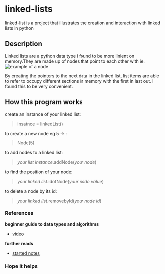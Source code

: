 # linked-lists

linked-list is a project that illustrates the creation and interaction with linked lists in python

## Description

Linked lists are a python data type i found to be more linient on memory.They are made up of nodes that point to each other with ie. 
![example of a node](https://s3.amazonaws.com/hr-challenge-images/17168/1456961238-28488bfa0d-LinkedListExplanation.png)

By creating the pointers to the next data in the linked list, list items are able to refer to occupy different sections in memory with the first in last out. I found this to be very convenient.

## How this program works

create an instance of your linked list:
> insatnce = linkedList()

to create a new node eg 5 -> :
> Node(5)

to add nodes to a linked list:
> _your list instance_.addNode(_your node_)

to find the position of your node:
> _your linked list_.idofNode(_your node value_)

to delete a node by its id:
> _your linked list_.removebyId(_your node id_)

### References

**beginner guide to data types and algorithms**

- [video](https://www.youtube.com/playlist?list=PLBZBJbE_rGRV8D7XZ08LK6z-4zPoWzu5H)

**further reads**

- [started notes](https://stackabuse.com/python-linked-lists)

### Hope it helps
